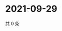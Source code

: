 # 2021-09-29

共 0 条

<!-- BEGIN WEIBO -->
<!-- 最后更新时间 Wed Sep 29 2021 11:11:46 GMT+0800 (China Standard Time) -->

<!-- END WEIBO -->
